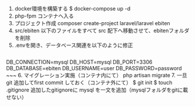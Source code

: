 1. docker環境を構築する
    $ docker-compose up -d
2. php-fpm コンテナへ入る
3. プロジェクト作成
    composer create-project laravel/laravel ebiten
4. src/ebiten 以下のファイルをすべて src 配下へ移動させて、ebitenフォルダを削除
5. .envを開き、データベース関連を以下のように修正
    ~~~
DB_CONNECTION=mysql
DB_HOST=mysql
DB_PORT=3306
DB_DATABASE=ebiten
DB_USERNAME=user
DB_PASSWORD=password
    ~~~
6. マイグレーション実施（コンテナ内にて）
    php artisan migrate
7. 一旦git 追加してfirst commit しておく（コンテナ外にて）
    $ git init
    $ touch .gitignore
    追加したgitignoreに mysql を一文を追加（mysqlフォルダをgitに載せない）
